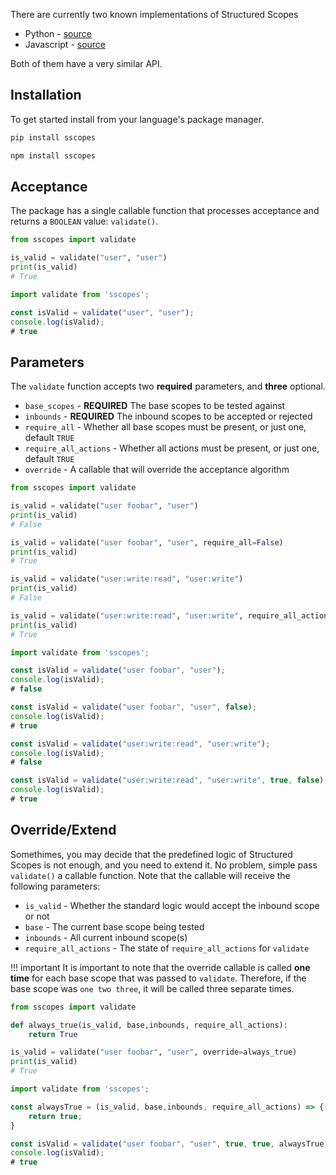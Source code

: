 There are currently two known implementations of Structured Scopes

- Python - [source](https://github.com/ahopkins/sscopes-python)
- Javascript - [source](https://github.com/ahopkins/sscopes-javascript)

Both of them have a very similar API.

## Installation

To get started install from your language's package manager.

```Bash  tab="Python"
pip install sscopes
```

```Bash  tab="Javascript"
npm install sscopes
```


## Acceptance

The package has a single callable function that processes acceptance and returns a `BOOLEAN` value: `validate()`.


```python tab="Python"
from sscopes import validate

is_valid = validate("user", "user")
print(is_valid)
# True
```

```javascript tab="Javascript"
import validate from 'sscopes';

const isValid = validate("user", "user");
console.log(isValid);
# true
```

## Parameters

The `validate` function accepts two **required** parameters, and **three** optional.

- `base_scopes` - **REQUIRED** The base scopes to be tested against
- `inbounds` - **REQUIRED** The inbound scopes to be accepted or rejected
- `require_all` - Whether all base scopes must be present, or just one, default `TRUE`
- `require_all_actions` - Whether all actions must be present, or just one, default `TRUE`
- `override` - A callable that will override the acceptance algorithm


```python tab="Python"
from sscopes import validate

is_valid = validate("user foobar", "user")
print(is_valid)
# False

is_valid = validate("user foobar", "user", require_all=False)
print(is_valid)
# True

is_valid = validate("user:write:read", "user:write")
print(is_valid)
# False

is_valid = validate("user:write:read", "user:write", require_all_actions=False)
print(is_valid)
# True
```

```javascript tab="Javascript"
import validate from 'sscopes';

const isValid = validate("user foobar", "user");
console.log(isValid);
# false

const isValid = validate("user foobar", "user", false);
console.log(isValid);
# true

const isValid = validate("user:write:read", "user:write");
console.log(isValid);
# false

const isValid = validate("user:write:read", "user:write", true, false);
console.log(isValid);
# true
```


## Override/Extend

Somethimes, you may decide that the predefined logic of Structured Scopes is not enough, and you need to extend it. No problem, simple pass `validate()` a callable function. Note that the callable will receive the following parameters:

- `is_valid` - Whether the standard logic would accept the inbound scope or not
- `base` - The current base scope being tested
- `inbounds` - All current inbound scope(s)
- `require_all_actions` - The state of `require_all_actions` for `validate`

!!! important
    It is important to note that the override callable is called **one time** for each base scope that was passed to `validate`. Therefore, if the base scope was `one two three`, it will be called three separate times.

```python tab="Python"
from sscopes import validate

def always_true(is_valid, base,inbounds, require_all_actions):
    return True

is_valid = validate("user foobar", "user", override=always_true)
print(is_valid)
# True
```

```javascript tab="Javascript"
import validate from 'sscopes';

const alwaysTrue = (is_valid, base,inbounds, require_all_actions) => {
    return true;
}

const isValid = validate("user foobar", "user", true, true, alwaysTrue);
console.log(isValid);
# true
```
